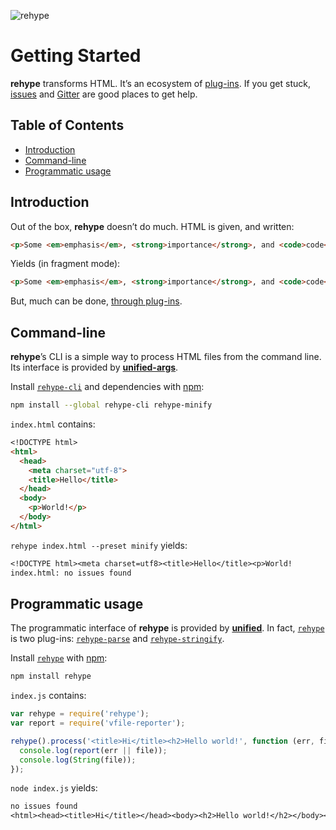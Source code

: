 ![rehype][logo]

# Getting Started

**rehype** transforms HTML.  It’s an ecosystem of [plug-ins][plugins].
If you get stuck, [issues][] and [Gitter][] are good places to get help.

## Table of Contents

*   [Introduction](#introduction)
*   [Command-line](#command-line)
*   [Programmatic usage](#programmatic-usage)

## Introduction

Out of the box, **rehype** doesn’t do much.  HTML is given, and
written:

```html
<p>Some <em>emphasis</em>, <strong>importance</strong>, and <code>code</code>.
```

Yields (in fragment mode):

```html
<p>Some <em>emphasis</em>, <strong>importance</strong>, and <code>code</code>.</p>
```

But, much can be done, [through plug-ins][plugins].

## Command-line

**rehype**’s CLI is a simple way to process HTML files from the
command line.  Its interface is provided by [**unified-args**][unified-args].

Install [`rehype-cli`][cli] and dependencies with [npm][]:

```bash
npm install --global rehype-cli rehype-minify
```

`index.html` contains:

```md
<!DOCTYPE html>
<html>
  <head>
    <meta charset="utf-8">
    <title>Hello</title>
  </head>
  <body>
    <p>World!</p>
  </body>
</html>
```

`rehype index.html --preset minify` yields:

```txt
<!DOCTYPE html><meta charset=utf8><title>Hello</title><p>World!
index.html: no issues found
```

## Programmatic usage

The programmatic interface of **rehype** is provided by
[**unified**][unified].  In fact, [`rehype`][api] is two plug-ins:
[`rehype-parse`][parse] and [`rehype-stringify`][stringify].

Install [`rehype`][api] with [npm][]:

```bash
npm install rehype
```

`index.js` contains:

```js
var rehype = require('rehype');
var report = require('vfile-reporter');

rehype().process('<title>Hi</title><h2>Hello world!', function (err, file) {
  console.log(report(err || file));
  console.log(String(file));
});
```

`node index.js` yields:

```txt
no issues found
<html><head><title>Hi</title></head><body><h2>Hello world!</h2></body></html>
```

<!-- Definitions -->

[logo]: https://cdn.rawgit.com/wooorm/rehype/5835753/logo.svg

[issues]: https://github.com/wooorm/rehype/issues

[gitter]: https://gitter.im/wooorm/rehype

[npm]: https://docs.npmjs.com/cli/install

[api]: https://github.com/wooorm/rehype/tree/master/packages/rehype

[plugins]: https://github.com/wooorm/rehype/tree/master/doc/plugins.md

[unified]: https://github.com/wooorm/unified

[parse]: https://github.com/wooorm/rehype/tree/master/packages/rehype-parse

[stringify]: https://github.com/wooorm/rehype/tree/master/packages/rehype-stringify

[unified-args]: https://github.com/wooorm/unified-args

[cli]: https://github.com/wooorm/rehype/tree/master/packages/rehype-cli
